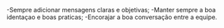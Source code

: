 -Sempre adicionar mensagens claras e objetivas;
-Manter sempre a boa identaçao e boas praticas;
-Encorajar a boa conversação entre a equipe.